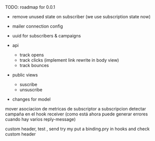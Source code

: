 TODO: roadmap for 0.0.1

+ remove unused state on subscriber (we use subscription state now)
+ mailer connection config
+ uuid for subscribers & campaigns
+ api
  + track opens
  + track clicks (implement link rewrite in body view)
  + track bounces
+ public views
  + suscribe
  + unsuscribe


+ changes for model

mover asociacion de metricas de subscriptor a subscripcion
detectar campaña en el hook receiver (como está ahora puede generar errores cuando hay varios reply-message)

custom header,
test , send try my
put a binding.pry in hooks and check custom header


